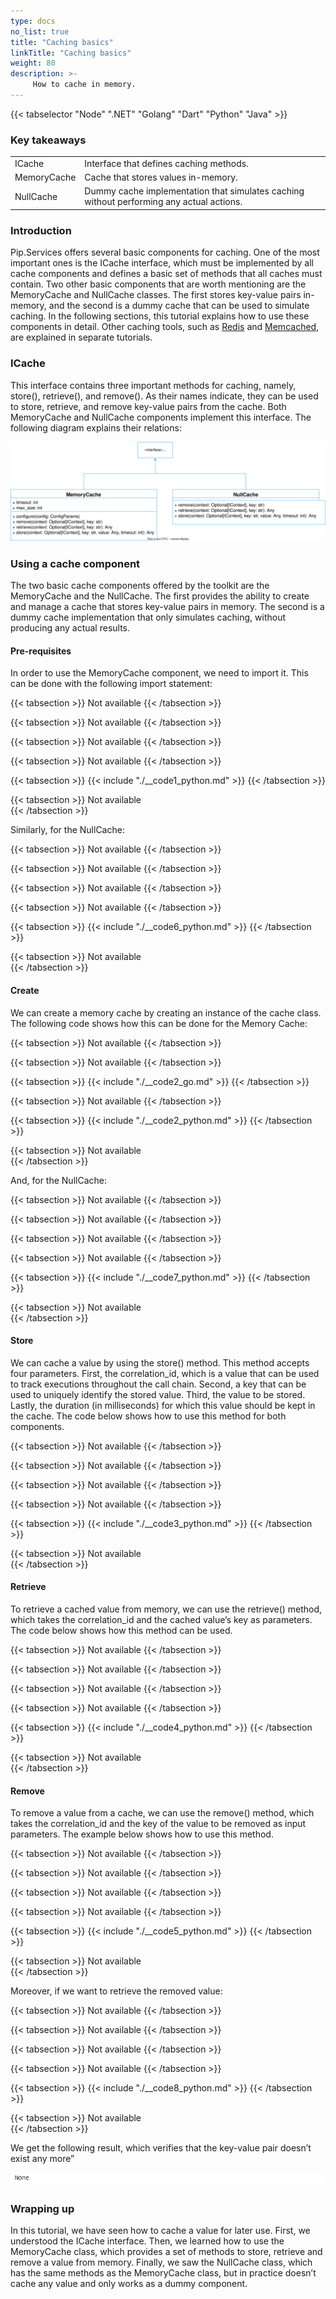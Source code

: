 ```yaml
---
type: docs
no_list: true
title: "Caching basics"
linkTitle: "Caching basics"
weight: 80
description: >-
     How to cache in memory.
---
```


{{< tabselector "Node" ".NET" "Golang" "Dart" "Python" "Java" >}}

### Key takeaways

<table class="full-width-table">
  <tr>
    <td>ICache</td>
    <td>Interface that defines caching methods.</td>
  </tr>
  <tr>
    <td>MemoryCache </td>
    <td>Cache that stores values in-memory.</td>
  </tr>
  <tr>
    <td>NullCache</td>
    <td>Dummy cache implementation that simulates caching without performing any actual actions.</td>
  </tr>
</table>

### Introduction

Pip.Services offers several basic components for caching. One of the most important ones is the ICache interface, which must be implemented by all cache components and defines a basic set of  methods that all caches must contain. Two other basic components that are worth mentioning are the MemoryCache and NullCache classes. The first stores key-value pairs in-memory, and the second is a dummy cache that can be used to simulate caching. In the following sections, this tutorial explains how to use these components in detail. Other caching tools, such as [Redis](../../tutorials/beginner_tutorials/caching/redis/) and [Memcached](../../tutorials/beginner_tutorials/caching/memcached/), are explained in separate tutorials.

### ICache

This interface contains three important methods for caching, namely, store(), retrieve(), and remove(). As their names indicate, they can be used to store, retrieve, and remove key-value pairs from the cache. Both MemoryCache and NullCache components implement this interface. The following diagram explains their relations:

![figure 1](./figure1.svg)

### Using a cache component

The two basic cache components offered by the toolkit are the MemoryCache and the NullCache. The first provides the ability to create and manage a cache that stores key-value pairs in memory. The second is a dummy cache implementation that only simulates caching, without producing any actual results.


#### Pre-requisites

In order to use the MemoryCache component, we need to import it. This can be done with the following import statement:

{{< tabsection >}}
  Not available
{{< /tabsection >}}

{{< tabsection >}}
  Not available
{{< /tabsection >}}

{{< tabsection >}}
  Not available
{{< /tabsection >}}

{{< tabsection >}}
  Not available
{{< /tabsection >}}

{{< tabsection >}}
  {{< include "./__code1_python.md" >}}
{{< /tabsection >}}

{{< tabsection >}}
  Not available  
{{< /tabsection >}}

Similarly, for the NullCache:

{{< tabsection >}}
  Not available
{{< /tabsection >}}

{{< tabsection >}}
  Not available
{{< /tabsection >}}

{{< tabsection >}}
  Not available
{{< /tabsection >}}

{{< tabsection >}}
  Not available
{{< /tabsection >}}

{{< tabsection >}}
  {{< include "./__code6_python.md" >}}
{{< /tabsection >}}

{{< tabsection >}}
  Not available  
{{< /tabsection >}}


#### Create

We can create a memory cache by creating an instance of the cache class. The following code shows how this can be done for the Memory Cache:

{{< tabsection >}}
  Not available
{{< /tabsection >}}

{{< tabsection >}}
  Not available
{{< /tabsection >}}

{{< tabsection >}}
  {{< include "./__code2_go.md" >}}
{{< /tabsection >}}

{{< tabsection >}}
  Not available
{{< /tabsection >}}

{{< tabsection >}}
  {{< include "./__code2_python.md" >}}
{{< /tabsection >}}

{{< tabsection >}}
  Not available  
{{< /tabsection >}}

And, for the NullCache:

{{< tabsection >}}
  Not available
{{< /tabsection >}}

{{< tabsection >}}
  Not available
{{< /tabsection >}}

{{< tabsection >}}
  Not available
{{< /tabsection >}}

{{< tabsection >}}
  Not available
{{< /tabsection >}}

{{< tabsection >}}
  {{< include "./__code7_python.md" >}}
{{< /tabsection >}}

{{< tabsection >}}
  Not available  
{{< /tabsection >}}

#### Store

We can cache a value by using the store() method. This method accepts four parameters. First, the correlation_id, which is a value that can be used to track executions throughout the call chain. Second, a key that can be used to uniquely identify the stored value. Third, the value to be stored. Lastly, the duration (in milliseconds) for which this value should be kept in the cache. The code below shows how to use this method for both components.

{{< tabsection >}}
  Not available
{{< /tabsection >}}

{{< tabsection >}}
  Not available
{{< /tabsection >}}

{{< tabsection >}}
  Not available
{{< /tabsection >}}

{{< tabsection >}}
  Not available
{{< /tabsection >}}

{{< tabsection >}}
  {{< include "./__code3_python.md" >}}
{{< /tabsection >}}

{{< tabsection >}}
  Not available  
{{< /tabsection >}}

#### Retrieve

To retrieve a cached value from memory, we can use the retrieve() method, which takes the correlation_id and the cached value’s key as parameters. The code below shows how this method can be used.

{{< tabsection >}}
  Not available
{{< /tabsection >}}

{{< tabsection >}}
  Not available
{{< /tabsection >}}

{{< tabsection >}}
  Not available
{{< /tabsection >}}

{{< tabsection >}}
  Not available
{{< /tabsection >}}

{{< tabsection >}}
  {{< include "./__code4_python.md" >}}
{{< /tabsection >}}

{{< tabsection >}}
  Not available  
{{< /tabsection >}}

#### Remove

To remove a value from a cache, we can use the remove() method, which takes the correlation_id and the key of the value to be removed as input parameters. The example below shows how to use this method.

{{< tabsection >}}
  Not available
{{< /tabsection >}}

{{< tabsection >}}
  Not available
{{< /tabsection >}}

{{< tabsection >}}
  Not available
{{< /tabsection >}}

{{< tabsection >}}
  Not available
{{< /tabsection >}}

{{< tabsection >}}
  {{< include "./__code5_python.md" >}}
{{< /tabsection >}}

{{< tabsection >}}
  Not available  
{{< /tabsection >}}

Moreover, if we want to retrieve the removed value:


{{< tabsection >}}
  Not available 
{{< /tabsection >}}

{{< tabsection >}}
  Not available 
{{< /tabsection >}}

{{< tabsection >}}
  Not available 
{{< /tabsection >}}

{{< tabsection >}}
  Not available 
{{< /tabsection >}}

{{< tabsection >}}
  {{< include "./__code8_python.md" >}}
{{< /tabsection >}}

{{< tabsection >}}
  Not available  
{{< /tabsection >}}

We get the following result, which verifies that the key-value pair doesn’t exist any more”

![figure 2](./figure2b.png)

### Wrapping up

In this tutorial, we have seen how to cache a value for later use. First, we understood the ICache interface. Then, we learned how to use the MemoryCache class, which provides a set of methods to store, retrieve and remove a value from memory. Finally, we saw the NullCache class, which has the same methods as the MemoryCache class, but in practice doesn’t cache any value and only works as a dummy component.

